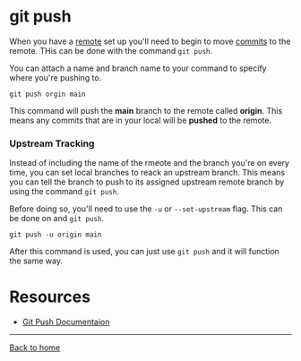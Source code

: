 # git push

When you have a [remote](./Remote.md) set up you'll need to begin to move [commits](./Commit.md) to the remote.  THis can be done with the command `git push`.

You can attach a name and branch name to your command to specify where you're pushing to.

```
git push orgin main
```

This command will push the **main** branch to the remote called **origin**.  This means any commits that are in your local will be **pushed** to the remote.

### Upstream Tracking

Instead of including the name of the rmeote and the branch you're on every time, you can set  local branches to reack an upstream branch. This means you can tell the branch to push to its assigned upstream remote branch by using the command `git push`.

Before doing so, you'll need to use the `-u` or `--set-upstream` flag.  This can be done on and `git push`.

```
git push -u origin main
```

After this command is used, you can just use `git push` and it will function the same way.

# Resources

- [Git Push Documentaion](https://git-scm.com/docs/git-push)

---

[Back to home](./README.md)